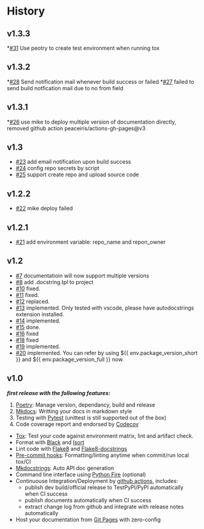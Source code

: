 # History

## v1.3.3
*[#31](https://github.com/zillionare/python-project-wizard/issues/31) Use peotry to create test environment when running tox
## v1.3.2
*[#28](https://github.com/zillionare/python-project-wizard/issues/28) Send notification mail whenever build success or failed
*[#27](https://github.com/zillionare/python-project-wizard/issues/27) failed to send build notfication mail due to no from field
## v1.3.1
*[#26](https://github.com/zillionare/python-project-wizard/issues/26) use mike to deploy multiple version of documentation directly, removed github action peaceiris/actions-gh-pages@v3 
## v1.3
* [#23](https://github.com/zillionare/python-project-wizard/issues/23) add email notification upon build success
* [#24](https://github.com/zillionare/python-project-wizard/issues/24) config repo secrets by script
* [#25](https://github.com/zillionare/python-project-wizard/issues/25) support create repo and upload source code
## v1.2.2
* [#22](https://github.com/zillionare/python-project-wizard/issues/22) mike deploy failed
## v1.2.1
* [#21](https://github.com/zillionare/python-project-wizard/issues/21) add environment variable: repo_name and repon_owner
## v1.2
* [#7](https://github.com/zillionare/python-project-wizard/issues/7) documentatioin will now support multiple versions
* [#8](https://github.com/zillionare/python-project-wizard/issues/8) add .docstring.tpl to project
* [#10](https://github.com/zillionare/python-project-wizard/issues/10) fixed.
* [#11](https://github.com/zillionare/python-project-wizard/issues/11) fixed.
* [#12](https://github.com/zillionare/python-project-wizard/issues/12) replaced.
* [#13](https://github.com/zillionare/python-project-wizard/issues/13) implemented. Only tested with vscode, please have autodocstrings extension installed.
* [#14](https://github.com/zillionare/python-project-wizard/issues/14) implemented.
* [#15](https://github.com/zillionare/python-project-wizard/issues/15) done.
* [#16](https://github.com/zillionare/python-project-wizard/issues/16) fixed
* [#18](https://github.com/zillionare/python-project-wizard/issues/18) fixed
* [#19](https://github.com/zillionare/python-project-wizard/issues/19) implemented.
* [#20](https://github.com/zillionare/python-project-wizard/issues/20) implemented. You can refer by using ${{ env.package_version_short }} and ${{ env.package_version_full }} now.
## v1.0
***first release with the following features:***

1. [Poetry]: Manage version, dependancy, build and release
2. [Mkdocs]: Writting your docs in markdown style
3. Testing with [Pytest] (unittest is still supported out of the box)
4. Code coverage report and endorsed by [Codecov]
* [Tox]: Test your code against environment matrix, lint and artifact check.
* Format with [Black] and [Isort]
* Lint code with [Flake8] and [Flake8-docstrings]
* [Pre-commit hooks]: Formatting/linting anytime when commit/run local tox/CI
* [Mkdocstrings]: Auto API doc generation
* Command line interface using [Python Fire] (optional)
* Continuouse Integration/Deployment by [github actions], includes:
    - publish dev build/official release to TestPyPI/PyPI automatically when CI success
    - publish documents automatically when CI success
    - extract change log from github and integrate with release notes automatically
* Host your documentation from [Git Pages] with zero-config


[poetry]: https://python-poetry.org/
[mkdocs]: https://www.mkdocs.org
[pytest]: https://pytest.org
[codecov]: https://codecov.io
[tox]: https://tox.readthedocs.io
[black]: https://github.com/psf/black
[isort]: https://github.com/PyCQA/isort
[flake8]: https://flake8.pycqa.org
[flake8-docstrings]: https://pypi.org/project/flake8-docstrings/
[mkdocstrings]: https://mkdocstrings.github.io/
[Python Fire]: https://github.com/google/python-fire
[github actions]: https://github.com/features/actions
[Git Pages]: https://pages.github.com
[Pre-commit hooks]: https://pre-commit.com/
